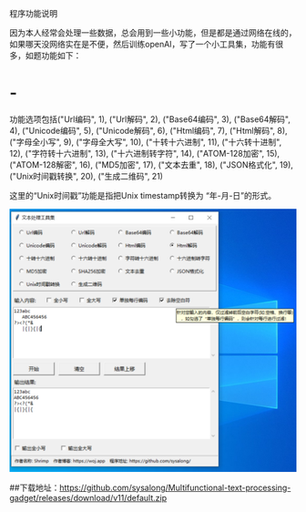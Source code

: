 程序功能说明

因为本人经常会处理一些数据，总会用到一些小功能，但是都是通过网络在线的，如果哪天没网络实在是不便，然后训练openAI，写了一个小工具集，功能有很多，如题功能如下：


# -
功能选项包括("Url编码", 1), ("Url解码", 2), ("Base64编码", 3), ("Base64解码", 4), ("Unicode编码", 5), ("Unicode解码", 6),
           ("Html编码", 7), ("Html解码", 8), ("字母全小写", 9), ("字母全大写", 10), ("十转十六进制", 11),
           ("十六转十进制", 12), ("字符转十六进制", 13), ("十六进制转字符", 14), ("ATOM-128加密", 15), ("ATOM-128解密", 16),
           ("MD5加密", 17), ("文本去重", 18), ("JSON格式化", 19), ("Unix时间戳转换", 20), ("生成二维码", 21)

这里的“Unix时间戳”功能是指把Unix timestamp转换为 “年-月-日”的形式。


![alt text](2025-06-19_132254.png "optional title")


##下载地址：https://github.com/sysalong/Multifunctional-text-processing-gadget/releases/download/v11/default.zip
